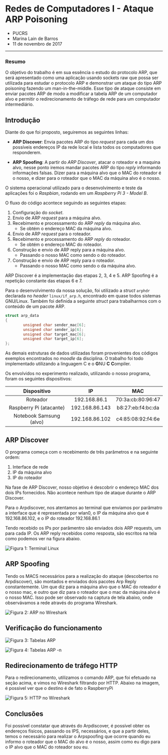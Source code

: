 # Redes de Computadores I - Ataque ARP Poisoning

- PUCRS
- Marina Lain de Barros
- 11 de novembro de 2017

---

### Resumo

O objetivo do trabalho é em sua essência o estudo do protocolo ARP, que
será apresentado como uma aplicação usando sockets raw que possa ser
utilizada para estudar o protocolo ARP e demonstrar um ataque do tipo
ARP poisoning fazendo um man-in-the-middle. Esse tipo de ataque consiste
em enviar pacotes ARP de modo a modificar a tabela ARP de um computador
alvo e permitir o redirecionamento de tráfego de rede para um computador
intermediário.

## Introdução

Diante do que foi proposto, seguiremos as seguintes linhas:

- **ARP Discover**: Envia pacotes ARP do tipo _request_ para cada um dos
  possíveis endereços IP da rede local e lista todos os computadores que
  responderem.

- **ARP Spoofing**: A partir do *ARP Discover*, atacar o roteador e a
  maquina alvo, nesse ponto iremos mandar pacotes ARP do tipo _reply_
  informando informações falsas. Dizer para a máquina alvo que o MAC do
  roteador é o nosso, e dizer para o roteador que o MAC da máquina alvo
  é o nosso.

O sistema operacional utilizado para o desenvolvimento e teste da
aplicações foi o _Raspbian_, rodando em um _Raspberry Pi 3 - Model B_.

O fluxo do código acontece seguindo as seguintes etapas:

1. Configuração do _socket_.
2. Envio de ARP _request_ para a máquina alvo.
3. Recebimento e processamento do ARP _reply_ da máquina alvo.
    - Se obtém o endereço MAC da máquina alvo.
4. Envio de ARP _request_ para o roteador.
5. Recebimento e processamento do ARP _reply_ do roteador.
    - Se obtém o endereço MAC do roteador.
6. Construção e envio de ARP reply para a máquina alvo.
    - Passando o nosso MAC como sendo o do roteador.
7. Construção e envio de ARP reply para o roteador.
    - Passando o nosso MAC como sendo o da máquina alvo.

ARP Discover é a implementação das etapas 2, 3, 4 e 5. ARP Spoofing é a
repetição constante das etapas 6 e 7.

Para o desenvolvimento da nossa solução, foi utilizado a _struct_
`arphdr` declarada no _header_ `linux/if_arp.h`, encontrado em quase
todos sistemas GNU/Linux. Também foi definida a seguinte _struct_ para
trabalharmos com o conteúdo de um pacote ARP.

```c
struct arp_data
{
        unsigned char sender_mac[6];
        unsigned char sender_ip[6];
        unsigned char target_mac[6];
        unsigned char target_ip[6];
};
```

As demais estruturas de dados utilizadas foram provenientes dos códigos
exemplos encontrados no _moodle_ da disciplina. O trabalho foi todo
implementado utilizando a linguagem C e o **G**NU **C** **C**ompiler.

Os envolvidos no experimento realizado, utilizando o nosso programa,
foram os seguintes dispositivos:

|       Dispositivo       |       IP       |        MAC        |
|:-----------------------:|:--------------:|:-----------------:|
|        Roteador         | 192.168.86.1   | 70:3a:cb:80:96:47 |
| Raspberry Pi (atacante) | 192.168.86.143 | b8:27:eb:f4:bc:da |
| Notebook Samsung (alvo) | 192.168.86.102 | c4:85:08:92:f4:6e |

## ARP Discover

O programa começa com o recebimento de três parâmetros e na seguinte
ordem:

1. Interface de rede
2. IP da máquina alvo
3. IP do roteador

Na fase de ARP Discover, nosso objetivo é descobrir o endereço MAC dos
dois IPs fornecidos. Não acontece nenhum tipo de ataque durante o ARP
Discover.

Para o Arpdiscover, nos atentamos ao terminal que enviamos por parâmatro
a interface que é representada por wlan0, o IP da máquina alvo que é
192.168.86.102, e o IP do roteador 192.168.86.1

Tendo recebido os IPs por parâmentro são enviados dois ARP requests, um
para cada IP. Os ARP reply recebidos como resposta, são escritos na tela
como podemos ver na figura abaixo.

![Figura 1: Terminal Linux]()

## ARP Spoofing

Tendo os MACS necessários para a realização do ataque (descobertos no
Arpdiscover), são montados e enviados dois pacotes Arp Reply
constantemente. Um que diz para a máquina alvo que o MAC do roteador é o
nosso mac, e outro que diz para o roteador que o mac da máquina alvo é o
nosso MAC. Isso pode ser observado na captura de tela abaixo, onde
observávamos a rede através do programa Wireshark.

![Figura 2: ARP no Wireshark]()

## Verificação do funcionamento

![Figura 3: Tabelas ARP]()

![Figura 4: Tabelas ARP -n]()

## Redirecionamento de tráfego HTTP

Para o redirecionamento, utilizamos o comando ARP, que foi efetuado na
seção acima, e vimos no Wireshark filtrando por HTTP. Abaixo na imagem,
é possivel ver que o destino é de fato o RaspberryPi

![Figura 5: HTTP no Wireshark]()

## Conclusões

Foi possível constatar que através do Arpdiscover, é possível obter os
endereços físicos, passando os IPS, necessários, e que a partir deles,
temos o necessário para realizar o Arpspoofing que ocorre quando eu
informo o roteador que o MAC do alvo é o nosso, assim como eu digo para
o IP alvo que o MAC do roteador sou eu.
